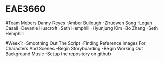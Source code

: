 # EAE3660
#Team Mebers
Danny Reyes
-Amber Bullough
-Zhuowen Song
-Logan Casali
-Devanie Huscroft
-Seth Hemphill
-Hyunjung Kim
-Bo Zhang
-Seth Hemphill

#Week1:
-Smoothing Out The Script
-Finding Reference Images For Characters And Scenes
-Begin Storyboarding 
-Begin Working Out Background Music
-Setup the repository on github
